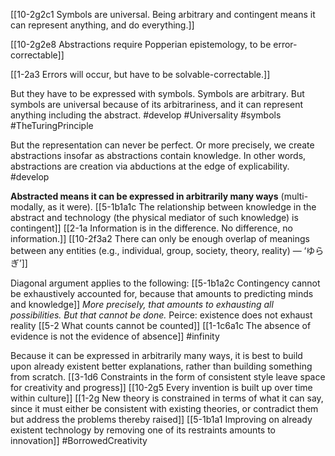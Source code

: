 [[10-2g2c1 Symbols are universal. Being arbitrary and contingent means it can represent anything, and do everything.]]

[[10-2g2e8 Abstractions require Popperian epistemology, to be error-correctable]]

[[1-2a3 Errors will occur, but have to be solvable-correctable.]]

But they have to be expressed with symbols. Symbols are arbitrary. But symbols are universal because of its arbitrariness, and it can represent anything including the abstract.
#develop 
#Universality 
#symbols
#TheTuringPrinciple

But the representation can never be perfect. Or more precisely, we create abstractions insofar as abstractions contain knowledge. In other words, abstractions are creation via abductions at the edge of explicability.
#develop 

**Abstracted means it can be expressed in arbitrarily many ways** (multi-modally, as it were).
[[5-1b1a1c The relationship between knowledge in the abstract and technology (the physical mediator of such knowledge) is contingent]]
[[2-1a Information is in the difference. No difference, no information.]]
[[10-2f3a2 There can only be enough overlap of meanings between any entities (e.g., individual, group, society, theory, reality) — ‘ゆらぎ’]]

Diagonal argument applies to the following:
[[5-1b1a2c Contingency cannot be exhaustively accounted for, because that amounts to predicting minds and knowledge]]
*More precisely, that amounts to exhausting all possibilities. But that cannot be done.*
Peirce: existence does not exhaust reality
[[5-2 What counts cannot be counted]]
[[1-1c6a1c The absence of evidence is not the evidence of absence]]
#infinity

Because it can be expressed in arbitrarily many ways, it is best to build upon already existent better explanations, rather than building something from scratch.
[[3-1d6 Constraints in the form of consistent style leave space for creativity and progress]]
[[10-2g5 Every invention is built up over time within culture]]
[[1-2g New theory is constrained in terms of what it can say, since it must either be consistent with existing theories, or contradict them but address the problems thereby raised]]
[[5-1b1a1 Improving on already existent technology by removing one of its restraints amounts to innovation]]
#BorrowedCreativity 
